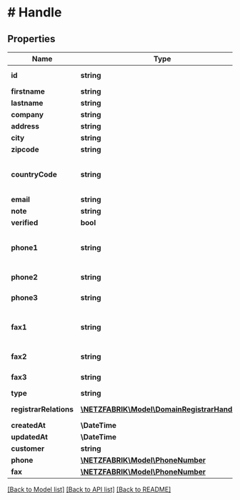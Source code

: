 # # Handle

## Properties

Name | Type | Description | Notes
------------ | ------------- | ------------- | -------------
**id** | **string** |  | [optional] [readonly]
**firstname** | **string** |  | [optional]
**lastname** | **string** |  | [optional]
**company** | **string** |  | [optional]
**address** | **string** |  | [optional]
**city** | **string** |  | [optional]
**zipcode** | **string** |  | [optional]
**countryCode** | **string** | ISO 3166-1 alpha-2 country code | [optional]
**email** | **string** |  | [optional]
**note** | **string** |  | [optional]
**verified** | **bool** |  | [optional]
**phone1** | **string** | The phone prefix, e.g. +49 for Germany | [optional]
**phone2** | **string** | The area code | [optional]
**phone3** | **string** | The phone number | [optional]
**fax1** | **string** | The fax prefix, e.g. +49 for Germany | [optional]
**fax2** | **string** | The area code | [optional]
**fax3** | **string** | The fax number | [optional]
**type** | **string** |  | [optional]
**registrarRelations** | [**\NETZFABRIK\Model\DomainRegistrarHandle[]**](DomainRegistrarHandle.md) |  | [optional] [readonly]
**createdAt** | **\DateTime** |  | [optional]
**updatedAt** | **\DateTime** |  | [optional]
**customer** | **string** |  | [optional]
**phone** | [**\NETZFABRIK\Model\PhoneNumber**](PhoneNumber.md) |  | [optional]
**fax** | [**\NETZFABRIK\Model\PhoneNumber**](PhoneNumber.md) |  | [optional]

[[Back to Model list]](../../README.md#models) [[Back to API list]](../../README.md#endpoints) [[Back to README]](../../README.md)
